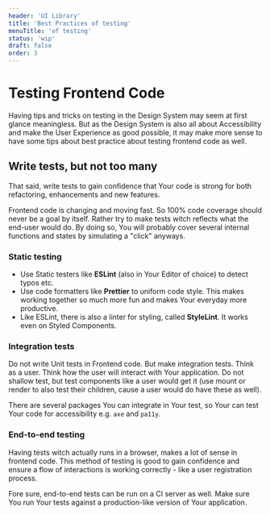 ```yaml
---
header: 'UI Library'
title: 'Best Practices of testing'
menuTitle: 'of testing'
status: 'wip'
draft: false
order: 3
---
```


# Testing Frontend Code

Having tips and tricks on testing in the Design System may seem at first glance meaningless. But as the Design System is also all about Accessibility and make the User Experience as good possible, it may make more sense to have some tips about best practice about testing frontend code as well.

## Write tests, but not too many

That said, write tests to gain confidence that Your code is strong for both refactoring, enhancements and new features.

Frontend code is changing and moving fast. So 100% code coverage should never be a goal by itself. Rather try to make tests witch reflects what the end-user would do. By doing so, You will probably cover several internal functions and states by simulating a "click" anyways.

### Static testing

- Use Static testers like **ESLint** (also in Your Editor of choice) to detect typos etc.
- Use code formatters like **Prettier** to uniform code style. This makes working together so much more fun and makes Your everyday more productive.
- Like ESLint, there is also a linter for styling, called **StyleLint**. It works even on Styled Components.

### Integration tests

Do not write Unit tests in Frontend code. But make integration tests.
Think as a user. Think how the user will interact with Your application. Do not shallow test, but test components like a user would get it (use mount or render to also test their children, cause a user would do have these as well).

There are several packages You can integrate in Your test, so Your can test Your code for accessibility e.g. `axe` and `pa11y`.

### End-to-end testing

Having tests witch actually runs in a browser, makes a lot of sense in frontend code. This method of testing is good to gain confidence and ensure a flow of interactions is working correctly - like a user registration process.

Fore sure, end-to-end tests can be run on a CI server as well. Make sure You run Your tests against a production-like version of Your application.

